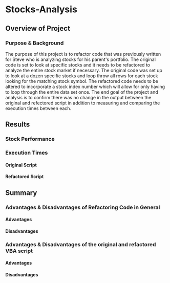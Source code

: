 # Stocks-Analysis

## Overview of Project

### Purpose & Background

The purpose of this project is to refactor code that was previously written for Steve who is analyzing stocks for his parent's portfolio.  The original code is set to look at specific stocks and it needs to be refactored to analyze the entire stock market if necessary.  The original code was set up to look at a dozen specific stocks and loop throw all rows for each stock looking for the matching stock symbol.  The refactored code needs to be altered to incorporate a stock index number which will allow for only having to loop through the entire data set once. The end goal of the project and analysis is to confirm there was no change in the output between the original and refectored script in addition to measuring and comparing the execution times between each.
 

## Results

### Stock Performance


### Execution Times

#### Original Script


#### Refactored Script



## Summary

### Advantages & Disadvantages of Refactoring Code in General

#### Advantages

#### Disadvantages

### Advantages & Disadvantages of the original and refactored VBA script

#### Advantages

#### Disadvantages


